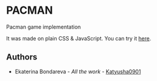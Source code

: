<h1>PACMAN</h1>
<p>Pacman game implementation</p>
<p>It was made on plain CSS & JavaScript. You can try it <a href="https://github.com/Katyusha0901/pacman.git"> here</a>. </p>

<h2>Authors</h2>
<ul><li> Ekaterina Bondareva - <i>All the work</i> -  <a href="https://github.com/Katyusha0901">Katyusha0901</li></ul>
